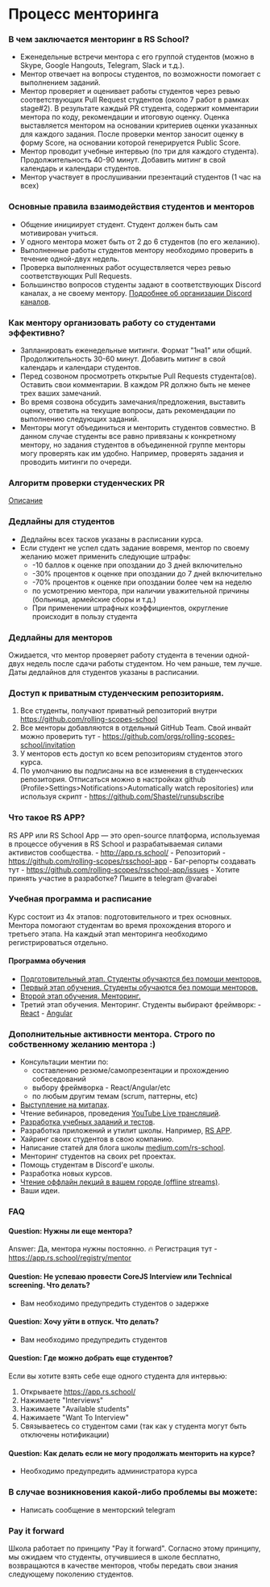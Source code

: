 # Процесс менторинга

### В чем заключается менторинг в RS School?
- Еженедельные встречи ментора c его группой студентов (можно в Skype, Google Hangouts, Telegram, Slack и т.д.).
- Ментор отвечает на вопросы студентов, по возможности помогает с выполнением заданий.
- Ментор проверяет и оценивает работы студентов через ревью соответствующих Pull Request студентов (около 7 работ в рамках stage#2). В результате каждый PR студента, содержит комментарии ментора по коду, рекомендации и итоговую оценку. Оценка выставляется ментором на основании критериев оценки указанных для каждого задания. После проверки ментор заносит оценку в форму Score, на основании которой генерируется Public Score.
- Ментор проводит учебные интервью (по три для каждого студента). Продолжительность 40-90 минут. Добавить митинг в свой календарь и календари студентов.
- Ментор участвует в прослушивании презентаций студентов (1 час на всех)

### Основные правила взаимодействия студентов и менторов
- Общение инициирует студент. Студент должен быть сам мотивирован учиться.
- У одного ментора может быть от 2 до 6 студентов (по его желанию).
- Выполненные работы студентов ментору необходимо проверить в течениe одной-двух недель.
- Проверка выполненных работ осуществляется через ревью соответствующих Pull Requests.
- Большинство вопросов студенты задают в соответствующих Discord каналах, а не своему ментору. [Подробнее об организации Discord каналов](rs-school-chats.md).

### Как ментору организовать работу со студентами эффективно?
- Запланировать еженедельные митинги. Формат "1на1" или общий. Продолжительность 30-60 минут. Добавить митинг в свой календарь и календари студентов.
- Перед созвоном просмотреть открытые Pull Requests студента(ов). Оставить свои комментарии. В каждом PR должно быть не менее трех ваших замечаний.
- Во время созвона обсудить замечания/предложения, выставить оценку, ответить на текущие вопросы, дать рекомендации по выполнению следующих заданий.
- Менторы могут объединиться и менторить студентов совместно. В данном случае студенты все равно привязаны к конкретному ментору, но задания студентов в объединенной группе менторы могу проверять как им удобно. Например, проверять задания и проводить митинги по очереди.

### Алгоритм проверки студенческих PR
[Описание](pull-request-review-process.md)

### Дедлайны для студентов
- Дедлайны всех тасков указаны в расписании курса.
- Если студент не успел сдать задание вовремя, ментор по своему желанию может применить следующие штрафы:
    - -10 баллов к оценке при опоздании до 3 дней включительно
    - -30% процентов к оценке при опоздании до 7 дней включительно
    - -70% процентов к оценке при опоздании более чем на неделю
    - по усмотрению ментора, при наличии уважительной причины (больница, армейские сборы и т.д.)
    - При применении штрафных коэффициентов, округление происходит в пользу студента

### Дедлайны для менторов 
Ожидается, что ментор проверяет работу студента в течении одной-двух недель после сдачи работы студентом. Но чем раньше, тем лучше. Даты дедлайнов для студентов указаны в расписании.

### Доступ к приватным студенческим репозиториям.
1. Все студенты, получают приватный репозиторий внутри https://github.com/rolling-scopes-school
2. Все менторы добавляются в отдельный GitHub Team.
Свой инвайт можно проверить тут - https://github.com/orgs/rolling-scopes-school/invitation
3. У менторов есть доступ ко всем репозиториям студентов этого курса.
4. По умолчанию вы подписаны на все изменения в студенческих репозитория. Отписаться можно в настройках github (Profile>Settings>Notifications>Automatically watch repositories) или используя скрипт - https://github.com/Shastel/runsubscribe
</details>

### Что такое RS APP?
RS APP или RS School App — это open-source платформа, используемая в процессе обучения в RS School и разрабатываемая силами активистов сообщества.
    - http://app.rs.school/
    - Репозиторий - https://github.com/rolling-scopes/rsschool-app
    - Баг-репорты создавать тут - https://github.com/rolling-scopes/rsschool-app/issues
    - Хотите принять участие в разработке? Пишите в telegram @varabei
     
### Учебная программа и расписание
Курс состоит из 4х этапов: подготовительного и трех основных. Ментора помогают студентам во время прохождения второго и третьего этапа. На каждый этап менторинга необходимо регистрироваться отдельно.
#### Программа обучения
  - [Подготовительный этап. Студенты обучаются без помощи менторов.](https://github.com/rolling-scopes-school/tasks/tree/master/stage0)
  - [Первый этап обучения. Студенты обучаются без помощи менторов.](https://github.com/rolling-scopes-school/tasks/tree/master/stage1)
  - [Второй этап обучения. Менторинг.](https://github.com/rolling-scopes-school/tasks/tree/master/stage2)
  - Третий этап обучения. Менторинг. Студенты выбирают фреймворк: 
        - [React](https://github.com/rolling-scopes-school/tasks/tree/master/react)
        - [Angular](https://github.com/rolling-scopes-school/tasks/tree/master/angular)
    
### Дополнительные активности ментора. Строго по собственному желанию ментора :)
- Консультации ментии по:
    - составлению резюме/самопрезентации и прохождению собеседований
    - выбору фреймворка - React/Angular/etc
    - по любым другим темам (scrum, паттерны, etc)
- [Выступление на митапах](https://community-z.com/events/rs60-tashkent).
- Чтение вебинаров, проведения [YouTube Live трансляций](https://www.youtube.com/watch?v=ouZnGUefneQ&list=PLzLiprpVuH8dEodh5dKfn4SJpITOvczr9).
- [Разработка учебных заданий и тестов](https://github.com/rolling-scopes-school/tasks).
- Разработка приложений и утилит школы. Например, [RS APP](https://github.com/rolling-scopes/rsschool-app).
- Хайринг своих студентов в свою компанию.
- Написание статей для блога школы [medium.com/rs-school](https://medium.com/rs-school/).
- Менторинг студентов на своих pet проектах.
- Помощь студентам в Discord'е школы.
- Разработка новых курсов.
- [Чтение оффлайн лекций в вашем городе (offline streams)](rs-school-trainer.md).
- Ваши идеи.

### FAQ
#### Question: Нужны ли еще ментора?
Answer: Да, ментора нужны постоянно. 🔥 Регистрация тут - https://app.rs.school/registry/mentor

#### Question: Не успеваю провести CoreJS Interview или Technical screening. Что делать?
- Вам необходимо предупредить студентов о задержке

#### Question: Хочу уйти в отпуск. Что делать?
- Вам необходимо предупредить студентов

#### Question: Где можно добрать еще студентов?
Если вы хотите взять себе еще одного студента для интервью:
1. Открываете https://app.rs.school/ 
3. Нажимаете "Interviews"
4. Нажимаете "Available students"
5. Нажимаете "Want To Interview"
6. Cвязываетесь со студентом сами (так как у студента могут быть отключены нотификации)

#### Question: Как делать если не могу продолжать менторить на курсе?
- Необходимо предупредить администратора курса

### В случае возникновения какой-либо проблемы вы можете:
- Написать сообщение в менторский telegram 

### Pay it forward
Школа работает по принципу "Pay it forward". Согласно этому принципу, мы ожидаем что студенты, отучившиеся в школе бесплатно, возвращаются в качестве менторов, чтобы передать свои знания следующему поколению студентов.
